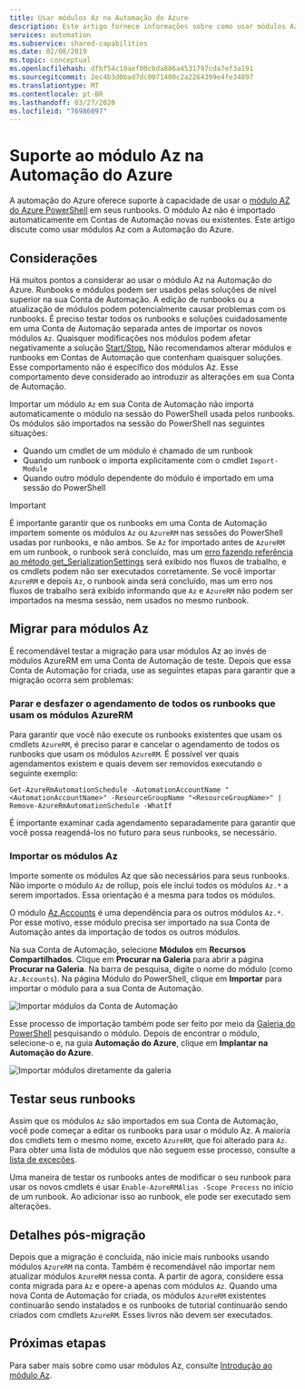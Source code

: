 ```yaml
---
title: Usar módulos Az na Automação do Azure
description: Este artigo fornece informações sobre como usar módulos Az na Automação do Azure
services: automation
ms.subservice: shared-capabilities
ms.date: 02/08/2019
ms.topic: conceptual
ms.openlocfilehash: dfbf54c19aef00cbda886a4531797cda7ef3a191
ms.sourcegitcommit: 2ec4b3d0bad7dc0071400c2a2264399e4fe34897
ms.translationtype: MT
ms.contentlocale: pt-BR
ms.lasthandoff: 03/27/2020
ms.locfileid: "76986097"
---
```

# <a name="az-module-support-in-azure-automation"></a>Suporte ao módulo Az na Automação do Azure

A automação do Azure oferece suporte à capacidade de usar o [módulo AZ do Azure PowerShell](/powershell/azure/new-azureps-module-az?view=azps-1.1.0) em seus runbooks. O módulo Az não é importado automaticamente em Contas de Automação novas ou existentes. Este artigo discute como usar módulos Az com a Automação do Azure.

## <a name="considerations"></a>Considerações

Há muitos pontos a considerar ao usar o módulo Az na Automação do Azure. Runbooks e módulos podem ser usados pelas soluções de nível superior na sua Conta de Automação. A edição de runbooks ou a atualização de módulos podem potencialmente causar problemas com os runbooks. É preciso testar todos os runbooks e soluções cuidadosamente em uma Conta de Automação separada antes de importar os novos módulos `Az`. Quaisquer modificações nos módulos podem afetar negativamente a solução [Start/Stop.](automation-solution-vm-management.md) Não recomendamos alterar módulos e runbooks em Contas de Automação que contenham quaisquer soluções. Esse comportamento não é específico dos módulos Az. Esse comportamento deve considerado ao introduzir as alterações em sua Conta de Automação.

Importar um módulo `Az` em sua Conta de Automação não importa automaticamente o módulo na sessão do PowerShell usada pelos runbooks. Os módulos são importados na sessão do PowerShell nas seguintes situações:

* Quando um cmdlet de um módulo é chamado de um runbook
* Quando um runbook o importa explicitamente com o cmdlet `Import-Module`
* Quando outro módulo dependente do módulo é importado em uma sessão do PowerShell

> [!IMPORTANT]
> É importante garantir que os runbooks em uma Conta de Automação importem somente os módulos `Az` ou `AzureRM` nas sessões do PowerShell usadas por runbooks, e não ambos. Se `Az` for importado antes de `AzureRM` em um runbook, o runbook será concluído, mas um [erro fazendo referência ao método get_SerializationSettings](troubleshoot/runbooks.md#get-serializationsettings) será exibido nos fluxos de trabalho, e os cmdlets podem não ser executados corretamente. Se você importar `AzureRM` e depois `Az`, o runbook ainda será concluído, mas um erro nos fluxos de trabalho será exibido informando que `Az` e `AzureRM` não podem ser importados na mesma sessão, nem usados no mesmo runbook.

## <a name="migrating-to-az-modules"></a>Migrar para módulos Az

É recomendável testar a migração para usar módulos Az ao invés de módulos AzureRM em uma Conta de Automação de teste. Depois que essa Conta de Automação for criada, use as seguintes etapas para garantir que a migração ocorra sem problemas:

### <a name="stop-and-unschedule-all-runbook-that-uses-azurerm-modules"></a>Parar e desfazer o agendamento de todos os runbooks que usam os módulos AzureRM

Para garantir que você não execute os runbooks existentes que usam os cmdlets `AzureRM`, é preciso parar e cancelar o agendamento de todos os runbooks que usam os módulos `AzureRM`. É possível ver quais agendamentos existem e quais devem ser removidos executando o seguinte exemplo:

  ```powershell-interactive
  Get-AzureRmAutomationSchedule -AutomationAccountName "<AutomationAccountName>" -ResourceGroupName "<ResourceGroupName>" | Remove-AzureRmAutomationSchedule -WhatIf
  ```

É importante examinar cada agendamento separadamente para garantir que você possa reagendá-los no futuro para seus runbooks, se necessário.

### <a name="import-the-az-modules"></a>Importar os módulos Az

Importe somente os módulos Az que são necessários para seus runbooks. Não importe o módulo `Az` de rollup, pois ele inclui todos os módulos `Az.*` a serem importados. Essa orientação é a mesma para todos os módulos.

O módulo [Az.Accounts](https://www.powershellgallery.com/packages/Az.Accounts/1.1.0) é uma dependência para os outros módulos `Az.*`. Por esse motivo, esse módulo precisa ser importado na sua Conta de Automação antes da importação de todos os outros módulos.

Na sua Conta de Automação, selecione **Módulos** em **Recursos Compartilhados**. Clique em **Procurar na Galeria** para abrir a página **Procurar na Galeria**.  Na barra de pesquisa, digite o nome do módulo (como `Az.Accounts`). Na página Módulo do PowerShell, clique em **Importar** para importar o módulo para a sua Conta de Automação.

![Importar módulos da Conta de Automação](media/az-modules/import-module.png)

Esse processo de importação também pode ser feito por meio da [Galeria do PowerShell](https://www.powershellgallery.com) pesquisando o módulo. Depois de encontrar o módulo, selecione-o e, na guia **Automação do Azure**, clique em **Implantar na Automação do Azure**.

![Importar módulos diretamente da galeria](media/az-modules/import-gallery.png)

## <a name="test-your-runbooks"></a>Testar seus runbooks

Assim que os módulos `Az` são importados em sua Conta de Automação, você pode começar a editar os runbooks para usar o módulo Az. A maioria dos cmdlets tem o mesmo nome, exceto `AzureRM`, que foi alterado para `Az`. Para obter uma lista de módulos que não seguem esse processo, consulte a [lista de exceções](/powershell/azure/migrate-from-azurerm-to-az#update-cmdlets-modules-and-parameters).

Uma maneira de testar os runbooks antes de modificar o seu runbook para usar os novos cmdlets é usar `Enable-AzureRMAlias -Scope Process` no início de um runbook. Ao adicionar isso ao runbook, ele pode ser executado sem alterações.

## <a name="after-migration-details"></a>Detalhes pós-migração

Depois que a migração é concluída, não inicie mais runbooks usando módulos `AzureRM` na conta. Também é recomendável não importar nem atualizar módulos `AzureRM` nessa conta. A partir de agora, considere essa conta migrada para `Az` e opere-a apenas com módulos `Az`. Quando uma nova Conta de Automação for criada, os módulos `AzureRM` existentes continuarão sendo instalados e os runbooks de tutorial continuarão sendo criados com cmdlets `AzureRM`. Esses livros não devem ser executados.

## <a name="next-steps"></a>Próximas etapas

Para saber mais sobre como usar módulos Az, consulte [Introdução ao módulo Az](/powershell/azure/get-started-azureps?view=azps-1.1.0).
